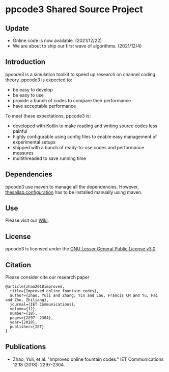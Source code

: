 # ppcode3 Shared Source Project
## Update
* Online code is now available. (2021/12/22)
* We are about to ship our first wave of algorithms. (2021/12/4)
## Introduction
ppcode3 is a simulation toolkit to speed up research on channel coding theory. ppcode3 is expected to:
* be easy to develop
* be easy to use
* provide a bunch of codes to compare their performance
* have acceptable performance

To meet these expectations, ppcode3 is:
* developed with Kotlin to make reading and writing source codes less painful
* highly configurable using config files to enable easy management of experimental setups
* shipped with a bunch of ready-to-use codes and performance measures
* multithreaded to save running time
## Dependencies
ppcode3 use maven to manage all the dependencies. However, [thesallab.configuration](https://github.com/zhangyin-github/thesallab.configuration) has to be installed manually using maven.
## Use
Please visit our [Wiki](https://github.com/zhangyin-github/ppcode3/wiki).
## License
ppcode3 is licensed under the [GNU Lesser General Public License v3.0](https://www.gnu.org/licenses/lgpl-3.0-standalone.html).
## Citation
Please consider cite our research paper
```
@article{zhao2018improved,
  title={Improved online fountain codes},
  author={Zhao, Yuli and Zhang, Yin and Lau, Francis CM and Yu, Hai and Zhu, Zhiliang},
  journal={IET Communications},
  volume={12},
  number={18},
  pages={2297--2304},
  year={2018},
  publisher={IET}
}
```
## Publications
* Zhao, Yuli, et al. "Improved online fountain codes." IET Communications 12.18 (2018): 2297-2304.
